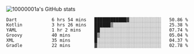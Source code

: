 ![10000001a's GitHub stats](https://github-readme-stats.vercel.app/api?username=10000001a&show_icons=true&theme=onedark&count_private=true)

<!-- [![Top Langs](https://github-readme-stats.vercel.app/api/top-langs/?username=10000001a&layout=compact&theme=onedark&langs_count=5)](https://github.com/anuraghazra/github-readme-stats) -->
<!--
**10000001a/10000001a** is a ✨ _special_ ✨ repository because its `README.md` (this file) appears on your GitHub profile.

Here are some ideas to get you started:

- 🔭 I’m currently working on ...
- 🌱 I’m currently learning ...
- 👯 I’m looking to collaborate on ...
- 🤔 I’m looking for help with ...
- 💬 Ask me about ...
- 📫 How to reach me: ...
- 😄 Pronouns: ...
- ⚡ Fun fact: ...
-->

<!--START_SECTION:waka-->

```text
Dart             6 hrs 54 mins   ████████████▓░░░░░░░░░░░░   50.86 %
Kotlin           3 hrs 26 mins   ██████▒░░░░░░░░░░░░░░░░░░   25.38 %
YAML             1 hr 2 mins     ██░░░░░░░░░░░░░░░░░░░░░░░   07.74 %
Groovy           40 mins         █▒░░░░░░░░░░░░░░░░░░░░░░░   05.04 %
XML              35 mins         █░░░░░░░░░░░░░░░░░░░░░░░░   04.37 %
Gradle           22 mins         ▓░░░░░░░░░░░░░░░░░░░░░░░░   02.78 %
```

<!--END_SECTION:waka-->

